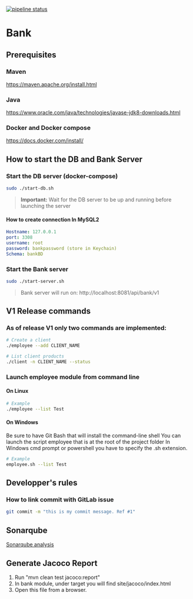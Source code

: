 [![pipeline status](https://gitlab.com/eric.c.gagnon/bank/badges/master/pipeline.svg)](https://gitlab.com/eric.c.gagnon/bank/-/commits/master)

# Bank

## Prerequisites

### Maven
https://maven.apache.org/install.html

### Java
https://www.oracle.com/java/technologies/javase-jdk8-downloads.html

### Docker and Docker compose
https://docs.docker.com/install/
  
## How to start the DB and Bank Server
### Start the DB server (docker-compose)
```bash
sudo ./start-db.sh
```
> **Important:** Wait for the DB server to be up and running before launching the server

#### How to create connection In MySQL2
```yaml
Hostname: 127.0.0.1     
port: 3308
username: root
password: bankpassword (store in Keychain)
Schema: bankBD
```
    

### Start the Bank server
```bash
sudo ./start-server.sh
```
> Bank server will run on: http://localhost:8081/api/bank/v1

## V1 Release commands
### As of release V1 only two commands are implemented:
```bash
# Create a client
./employee --add CLIENT_NAME

# List client products
./client -n CLIENT_NAME --status
```

### Launch employee module from command line
#### On Linux
```bash
# Example
./employee --list Test
```

#### On Windows
Be sure to have Git Bash that will install the command-line shell
You can launch the script employee that is at the root of the project folder
In Windows cmd prompt or powershell you have to specify the .sh extension.

```bash
# Example
employee.sh --list Test
```

## Developper's rules

### How to link commit with GitLab issue
```bash
git commit -m "this is my commit message. Ref #1"
```

## Sonarqube 
[Sonarqube analysis](https://sonarcloud.io/dashboard?id=org.loremipsum%3Amgl7460-h20-bank)

## Generate Jacoco Report
1. Run "mvn clean test jacoco:report"
2. In bank module, under target you will find site/jacoco/index.html
3. Open this file from a browser.
